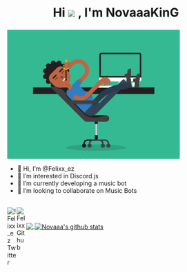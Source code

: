 <h1 align="center">Hi <img src="https://media.giphy.com/media/hvRJCLFzcasrR4ia7z/giphy.gif" width="25px"> , I'm NovaaaKinG</h1>
<h3 align="center"> </h3>

<img align="center" alt="Coding_Gif" src="5eKX.gif?raw=true" width="400" height="300" />

- 👋 Hi, I’m @Felixx_ez
- 👀 I’m interested in Discord.js
- 🌱 I’m currently developing a music bot
- 💞️ I’m looking to collaborate on Music Bots

<br/>
<a href="https://discord.com/users/852846761109225482">
 <img align="left" alt="!  Felixx_ez Twitter" width="22px" src="https://cdn.jsdelivr.net/npm/simple-icons@v3/icons/twitter.svg" />
</a>
<a href="https://github.com/NovaaaKing/">
<img align ="left" alt="Felixx Github" width="22px" src ="https://cdn.jsdelivr.net/npm/simple-icons@v3/icons/github.svg" />
</a>
<br/> <br/> 


<a href="https://github.com/Felixx">
  <img align="center" src="https://github-readme-stats.vercel.app/api/top-langs/?username=NovaaaKing&theme=light&hide_langs_below=1" />
</a>
<a href="https://github.com/Felixx">
 <img align="center" src="https://github-readme-stats.vercel.app/api?username=NovaaaKing&show_icons=true&theme=light&line_height=27" alt="Novaaa's github stats"/>


<!---
Felixx/Felixx is a ✨ special ✨ repository because its `README.md` (this file) appears on your GitHub profile.
You can click the Preview link to take a look at your changes.
--->
